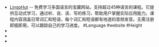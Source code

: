 - [LingoHut](https://lingohut.com) -- 免费学习多国语言的宝藏网站。支持超过45种语言的课程。它提供互动式学习，通过听、说、读、写的练习，帮助用户掌握实际应用能力。课程内容涵盖日常词汇和短语，每个词汇和短语都有地道的音频发音。无需注册即插即用，可以跟踪自己的学习进度。 #Language #website #Height
-
-
-